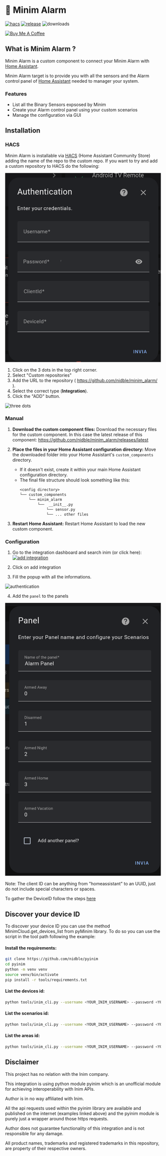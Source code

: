 # 🍄 Minim Alarm

[![hacs][hacs-badge]][hacs-url]
[![release][release-badge]][release-url]
![downloads][downloads-badge]

<a href="https://www.buymeacoffee.com/nidble" target="_blank">
  <img
    src="https://www.buymeacoffee.com/assets/img/custom_images/white_img.png"
    alt="Buy Me A Coffee"
    style="height: auto !important;width: auto !important;"
  >
</a>

## What is Minim Alarm ?

Minim Alarm is a custom component to connect your Minim Alarm with [Home Assistant][home-assistant].

Minim Alarm target is to provide you with all the sensors and the Alarm control panel of [Home Assistant][home-assistant] needed to manager your system.

### Features

- List all the Binary Sensors expsosed by Minim
- Create your Alarm control panel using your custom scenarios
- Manage the configuration via GUI

## Installation

### HACS

Minim Alarm is installable via [HACS][hacs] (Home Assistant Community Store) adding the name of the repo to the custom repo.
If you want to try and add a custom repository to HACS do the following:

![three dots](images/image01.png)

1. Click on the 3 dots in the top right corner.
1. Select "Custom repositories"
1. Add the URL to the repository ( https://github.com/nidble/minim_alarm/ ).
1. Select the correct type (**Integration**).
1. Click the "ADD" button.

![three dots](images/image02.png)

### Manual

1. **Download the custom component files:** Download the necessary files for the custom component. In this case the latest release of this component: https://github.com/nidble/minim_alarm/releases/latest

2. **Place the files in your Home Assistant configuration directory:** Move the downloaded folder into your Home Assistant's `custom_components` directory.
   - If it doesn't exist, create it within your main Home Assistant configuration directory.
   - The final file structure should look something like this:
     ```
     <config directory>
     └── custom_components
         └── minim_alarm
             └──  __init__.py
                 └── sensor.py
                 └── ... other files
     ```
3. **Restart Home Assistant:** Restart Home Assistant to load the new custom component.

### Configuration

1. Go to the integration dashboard and search inim (or click here): <a href="https://my.home-assistant.io/redirect/brand/?brand=inim" target="_blank">![add integration](images/add_integration.png)</a>

2. Click on add integration
3. Fill the popup with all the informations.

![authentication](images/authentication.png)

4. Add the `panel` to the panels

![authentication](images/panel.png)

Note:
The client ID can be anything from "homeassistant" to an UUID, just do not include special characters or spaces.

To gather the DeviceID follow the steps [here](#discover-your-device-id)

## Discover your device ID

To discover your device ID you can use the method MinimCloud.get_devices_list from pyMinim library.
To do so you can use the script in the tool path following the example:

#### Install the requirements:

```bash
git clone https://github.com/nidble/pyinim
cd pyinim
python -m venv venv
source venv/bin/activate
pip install -r tools/requirements.txt
```

#### List the devices id:

```bash
python tools/inim_cli.py --username <YOUR_INIM_USERNAME> --password <YOUR_INIM_PASSWORD> --list deviceid
```

#### List the scenarios id:

```bash
python tools/inim_cli.py --username <YOUR_INIM_USERNAME> --password <YOUR_INIM_PASSWORD> --list scenarios
```

#### List the areas id:

```bash
python tools/inim_cli.py --username <YOUR_INIM_USERNAME> --password <YOUR_INIM_PASSWORD> --list areas
```

## Disclaimer

This project has no relation with the Inim company.

This integration is using python module pyinim which is an unofficial module for achieving interoperability with Inim APIs.

Author is in no way affiliated with Inim.

All the api requests used within the pyinim library are available and published on the internet (examples linked above) and the pyinim module is purely just a wrapper around those https requests.

Author does not guarantee functionality of this integration and is not responsible for any damage.

All product names, trademarks and registered trademarks in this repository, are property of their respective owners.

<!-- Badges -->

[hacs-url]: https://github.com/hacs/integration
[hacs-badge]: https://img.shields.io/badge/hacs-default-orange.svg?style=flat-square
[release-badge]: https://img.shields.io/github/v/release/nidble/minim_alarm?style=flat-square
[downloads-badge]: https://img.shields.io/github/downloads/nidble/minim_alarm/total?style=flat-square

<!-- References -->

[home-assistant]: https://www.home-assistant.io/
[home-assitant-theme-docs]: https://www.home-assistant.io/integrations/frontend/#defining-themes
[hacs]: https://hacs.xyz
[ui-lovelace-minimalist]: https://ui-lovelace-minimalist.github.io/UI/
[button-card]: https://github.com/custom-cards/button-card
[7ahang]: https://www.behance.net/gallery/88433905/Redesign-Smart-Home
[release-url]: https://github.com/nidble/minim_alarm/releases
